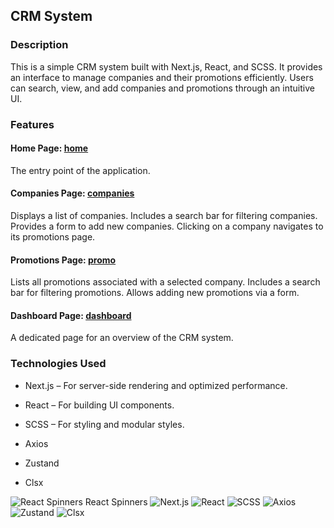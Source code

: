 ## CRM System

### Description

This is a simple CRM system built with Next.js, React, and SCSS. It provides an interface to manage companies and their promotions efficiently. Users can search, view, and add companies and promotions through an intuitive UI.

### Features

#### Home Page: [home](https://crm-git-main-tatianas-projects-3041114c.vercel.app/)

The entry point of the application.

#### Companies Page: [companies](https://crm-git-main-tatianas-projects-3041114c.vercel.app/companies)

Displays a list of companies.
Includes a search bar for filtering companies. Provides a form to add new companies.
Clicking on a company navigates to its promotions page.

#### Promotions Page: [promo](https://crm-git-main-tatianas-projects-3041114c.vercel.app/companies/1)

Lists all promotions associated with a selected company.
Includes a search bar for filtering promotions.
Allows adding new promotions via a form.

#### Dashboard Page: [dashboard](https://crm-git-main-tatianas-projects-3041114c.vercel.app/dashboard)

A dedicated page for an overview of the CRM system.

### Technologies Used

- Next.js – For server-side rendering and optimized performance.

- React – For building UI components.

- SCSS – For styling and modular styles.

- Axios

- Zustand

- Clsx

![React Spinners](https://img.shields.io/badge/React_Spinners-61DAFB?style=for-the-badge) React Spinners
![Next.js](https://img.shields.io/badge/Next.js-000000?style=for-the-badge&logo=nextdotjs&logoColor=white) ![React](https://img.shields.io/badge/React-20232A?style=for-the-badge&logo=react&logoColor=61DAFB) ![SCSS](https://img.shields.io/badge/SCSS-CC6699?style=for-the-badge&logo=sass&logoColor=white) ![Axios](https://img.shields.io/badge/Axios-5A29E4?style=for-the-badge) ![Zustand](https://img.shields.io/badge/Zustand-000000?style=for-the-badge) ![Clsx](https://img.shields.io/badge/Clsx-0088CC?style=for-the-badge)
